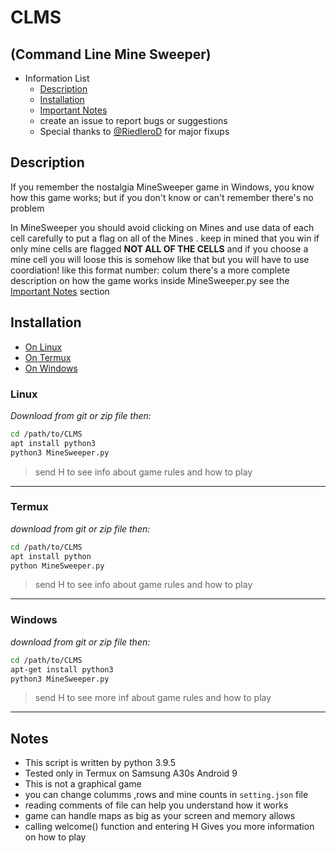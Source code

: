 # CLMS
(Command Line Mine Sweeper)
------------------------------

* Information List
  * [Description](#Description)
  * [Installation](#Installation)
  * [Important Notes](#Notes)
  * create an issue to report bugs or suggestions
  * Special thanks to [@RiedleroD](https://github.com/RiedleroD) for major fixups

## Description
If you remember the nostalgia MineSweeper game
in Windows, you know how this game works;
but if you don't know or can't remember there's no problem

In MineSweeper you should avoid clicking on Mines
and use data of each cell carefully to put a flag 
on all of the Mines .
keep in mined that you win if only mine cells are flagged __NOT ALL OF THE CELLS__
and if you choose a mine cell you will loose
this is somehow like that but you will have to use coordiation! like this format
number: colum 
there's a more complete description on how the game works inside MineSweeper.py
see the [Important Notes](#Notes) section

## Installation
* [On Linux](#Linux)
* [On Termux](#Termux)
* [On Windows](#Windows)


### Linux
_Download from git or zip file then:_
```bash
cd /path/to/CLMS
apt install python3
python3 MineSweeper.py
```
> send H to see info about game rules and how to play
-----------------------------------------------------



### Termux
_download from git or zip file then:_
```bash
cd /path/to/CLMS
apt install python
python MineSweeper.py
```
> send H to see info about game rules and how to play
-----------------------------------------------------



### Windows
_download from git or zip file then:_
```bash
cd /path/to/CLMS
apt-get install python3
python3 MineSweeper.py
```
> send H to see more inf about game rules and how to play
---------------------------------------------------------

## Notes
- This script is written by python 3.9.5
- Tested only in Termux on Samsung A30s Android 9
- This is not a graphical game 
- you can change columms ,rows and mine counts in `setting.json` file
- reading comments of file can help you understand how it works
- game can handle maps as big as your screen and memory allows
- calling welcome() function and entering H Gives you more information on how to play



